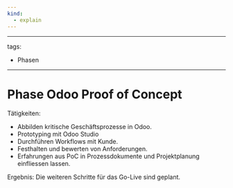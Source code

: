```yaml
---
kind:
  - explain
---
```


---
tags:
- Phasen
---
# Phase Odoo Proof of Concept

Tätigkeiten:

* Abbilden kritische Geschäftsprozesse in Odoo.
* Prototyping mit Odoo Studio
* Durchführen Workflows mit Kunde.
* Festhalten und bewerten von Anforderungen.
* Erfahrungen aus PoC in Prozessdokumente und Projektplanung einfliessen lassen.

Ergebnis: Die weiteren Schritte für das Go-Live sind geplant.

